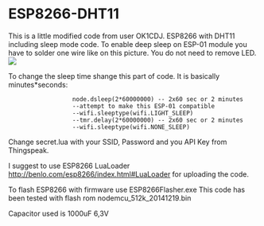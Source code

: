 # ESP8266-DHT11
This is a little modified code from user OK1CDJ.
ESP8266 with DHT11 including sleep mode code. To enable deep sleep on ESP-01 module you have to solder one wire like on this picture. You do not need to remove LED. ![](http://zftlab.org/images/2014102801.jpg)


To change the sleep time shange this part of code. It is basically minutes*seconds:

					  node.dsleep(2*60000000) -- 2x60 sec or 2 minutes
                      --attempt to make this ESP-01 compatible
                      --wifi.sleeptype(wifi.LIGHT_SLEEP)
                      --tmr.delay(2*60000000) -- 2x60 sec or 2 minutes
                      --wifi.sleeptype(wifi.NONE_SLEEP)
 
Change secret.lua with your SSID, Password and you API Key from Thingspeak.

I suggest to use ESP8266 LuaLoader http://benlo.com/esp8266/index.html#LuaLoader for uploading the code.

To flash ESP8266 with firmware use ESP8266Flasher.exe
This code has been tested with flash rom nodemcu_512k_20141219.bin

Capacitor used is 1000uF 6,3V
